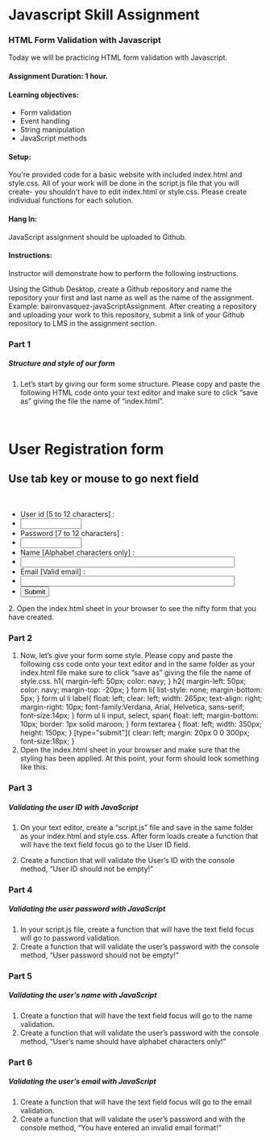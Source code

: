 # Javascript Skill Assignment
### HTML Form Validation with Javascript
Today we will be practicing HTML form validation with Javascript.
#### Assignment Duration: 1 hour.
#### Learning objectives:
- Form validation
- Event handling
- String manipulation
- JavaScript methods

#### Setup:
You're provided code for a basic website with included index.html and style.css. All of your work will be done in the script.js file that you will create- you shouldn't have to edit index.html or style.css. Please create individual functions for each solution.
#### Hang In:
JavaScript assignment should be uploaded to Github.
#### Instructions:
Instructor will demonstrate how to perform the following instructions.

Using the Github Desktop, create a Github repository and name the repository your first and last name as well as the name of the assignment. Example: baironvasquez-javaScriptAssignment. After creating a repository and uploading your work to this repository, submit a link of your Github repository to LMS in the assignment section.


### Part 1
##### Structure and style of our form

1. Let’s start by giving our form some structure. Please copy and paste the following HTML code onto your text editor and make sure to click “save as” giving the file the name of “index.html”.
 <!DOCTYPE html><br>
<html lang="en">
<head> 
<meta charset="utf-8"> 
<title>Form Validation Assessment</title>  
<link rel='stylesheet' href='style.css' type='text/css' /> 
<script src="script.js"></script> 
</head> 
<body onload="firstfocus();"> 
<h1>User Registration form</h1> 
<h2>Use tab key or mouse to go next field</h2><br><form name='registration'"> 
<ul> 
<li><label for="userid">User id [5 to 12 characters] :</label></li> 
<li><input type="text" name="userid" size="12" onblur="userid_validation(5,12)"/></li> 
<li><label for="passid">Password [7 to 12 characters] :</label></li> 
<li><input type="password" name="passid" size="12" onblur="passid_validation(7,12)"/></li> 
<li><label for="username">Name [Alphabet characters only] :</label></li> 
<li><input type="text" name="username" size="50" onblur="allLetter()"/></li> 
</select></li>  
<li><label for="email">Email [Valid email] :</label></li> 
<li><input type="text" name="email" size="50" onblur="ValidateEmail()" /></li>   
<li><input type="submit" name="submit" value="Submit" onclick="alert('Form submitted successfully')" /></li> 
</ul> 
</form> 
</body> 
</html>
2. Open the index.html sheet in your browser to see the nifty form that you have created.

### Part 2
1. Now, let’s give your form some style. Please copy and paste the following css code onto your text editor and in the same folder as your index.html file make sure to click “save as” giving the file the name of style.css.
 h1{ 
 margin-left: 50px; 
 color: navy; 
} 
h2{ 
 margin-left: 50px; 
 color: navy; 
 margin-top: -20px; 
} 
form li{ 
 list-style: none; 
 margin-bottom: 5px; 
} 
form ul li label{ 
 float: left; 
 clear: left; 
 width: 265px; 
 text-align: right; 
 margin-right: 10px; 
 font-family:Verdana, Arial, Helvetica, sans-serif;
 font-size:14px; 
} 
form ul li input, select, span{ 
 float: left; 
 margin-bottom: 10px; 
 border: 1px solid maroon; 
} 
form textarea { 
 float: left; 
 width: 350px; 
 height: 150px; 
} 
[type="submit"]{ 
 clear: left; 
 margin: 20px 0 0 300px; 
 font-size:18px;
}
2. Open the index.html sheet in your browser and make sure that the styling has been applied.
At this point, your form should look something like this:

### Part 3
##### Validating the user ID with JavaScript
1. On your text editor, create a “script.js” file and save in the same folder as your index.html and style.css.  After form loads create a function that will have the text field focus go to the User ID field.

2. Create a function that will validate the User’s ID with the console method, “User ID should not be empty!”

### Part 4
##### Validating the user password with JavaScript

1. In your script.js file, create a function that will have the text field focus will go to password validation.
2. Create a function that will validate the user’s password with the console method, “User password should not be empty!”

### Part 5
##### Validating the user’s name with JavaScript
1. Create a function that will have the text field focus will go to the name validation.
2. Create a function that will validate the user’s password with the console method, “User’s name should have alphabet characters only!”

### Part 6
##### Validating the user’s email with JavaScript
1. Create a function that will have the text field focus will go to the email validation.
2. Create a function that will validate the user’s password and with the console method, “You have entered an invalid email format!”

